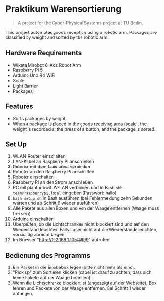 # Praktikum Warensortierung

> A project for the Cyber-Physical Systems project at TU Berlin.

This project automates goods reception using a robotic arm. Packages are classified by weight and sorted by the robotic arm.

## Hardware Requirements

- Wlkata Mirobot 6-Axis Robot Arm
- Raspberry Pi 5
- Arduino Uno R4 WiFi
- Scale
- Light Barrier
- Packages

## Features

- Sorts packages by weight.
- When a package is placed in the goods receiving area (scale), the weight is recorded at the press of a button, and the package is sorted.

## Set Up
1.    WLAN-Router einschalten
2.    LAN-Kabel an Raspberry Pi anschließen
3.    Roboter mit dem Ladekabel verbinden
4.    Roboter an den Raspberry Pi anschlißen
5.    Roboter einschalten
6.    Raspberry Pi an den Strom anschließen
7.    PC mit planthubwifi W-LAN verbinden und in Bash `shh team@raspberrypi.local` eingeben (Passwort: hallo)
8.    `bash setup.sh` in Bash ausführen (bei Fehlermeldung zehn Sekunden warten und ab Schritt 6 wieder ausführen)
9.    Alle Pakete aus allen Boxen und von der Waage entfernen (Waage muss frei sein)
10.   Arduino einschalten 
11.   Überprüfen, ob die Lichtschranken nicht blockiert sind und auf den Wiederstand leuchten. Falls Laser nicht auf die Wiederstände leuchten, vorsichtig zurecht biegen
12.   Im Browser "http://192.168.1.105:4999" aufrufen

## Bedienung des Programms
1.    Ein Packet in die Einabebox legen (bitte nicht mehr als eins).
2.    "Pick up" zum Sortieren klicken (dabei ist drauf zu achten, dass sich keine Pakete auf der Waage befinden).
3.    Wenn die Lichtschranke blockiert ist (angezeigt auf der Webseite), Box lehren und Packete von der Waage entfernen. Bei Schritt 1 wieder anfangen.
